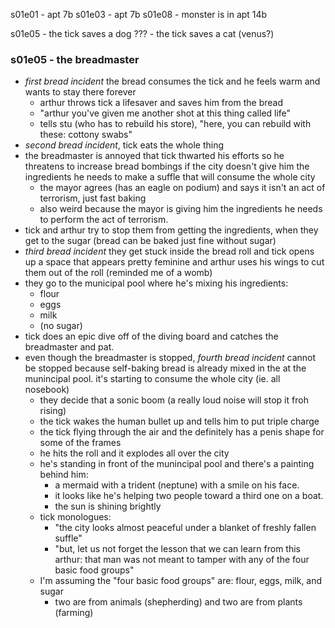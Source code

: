 s01e01 - apt 7b
s01e03 - apt 7b
s01e08 - monster is in apt 14b

s01e05 - the tick saves a dog
??? - the tick saves a cat (venus?)



### s01e05 - the breadmaster

- *first bread incident* the bread consumes the tick and he feels warm and wants to stay there forever
  - arthur throws tick a lifesaver and saves him from the bread
  - "arthur you've given me another shot at this thing called life"
  - tells stu (who has to rebuild his store), "here, you can rebuild with these: cottony swabs"
- *second bread incident*, tick eats the whole thing
- the breadmaster is annoyed that tick thwarted his efforts so he threatens to increase bread bombings if the city doesn't give him the ingredients he needs to make a suffle that will consume the whole city
  - the mayor agrees (has an eagle on podium) and says it isn't an act of terrorism, just fast baking
  - also weird because the mayor is giving him the ingredients he needs to perform the act of terrorism.
- tick and arthur try to stop them from getting the ingredients, when they get to the sugar (bread can be baked just fine without sugar)
- *third bread incident* they get stuck inside the bread roll and tick opens up a space that appears pretty feminine and arthur uses his wings to cut them out of the roll (reminded me of a womb)
- they go to the municipal pool where he's mixing his ingredients:
  - flour
  - eggs
  - milk
  - (no sugar)
- tick does an epic dive off of the diving board and catches the breadmaster and pat.
- even though the breadmaster is stopped, *fourth bread incident* cannot be stopped because self-baking bread is already mixed in the at the munincipal pool. it's starting to consume the whole city (ie. all nosebook)
  - they decide that a sonic boom (a really loud noise will stop it froh rising)
  - the tick wakes the human bullet up and tells him to put triple charge
  - the tick flying through the air and the definitely has a penis shape for some of the frames
  - he hits the roll and it explodes all over the city
  - he's standing in front of the munincipal pool and there's a painting behind him:
    - a mermaid with a trident (neptune) with a smile on his face.
    - it looks like he's helping two people toward a third one on a boat.
    - the sun is shining brightly
  - tick monologues:
    - "the city looks almost peaceful under a blanket of freshly fallen suffle"
    - "but, let us not forget the lesson that we can learn from this arthur: that man was not meant to tamper with any of the four basic food groups"
  - I'm assuming the "four basic food groups" are: flour, eggs, milk, and sugar
    - two are from animals (shepherding) and two are from plants (farming)
